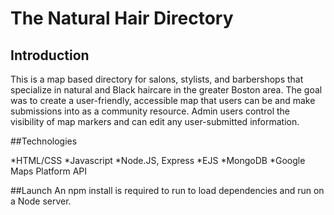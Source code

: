 # The Natural Hair Directory
## Introduction 

This is a map based directory for salons, stylists, and barbershops that specialize in natural and Black haircare in the greater Boston area. The goal was to create a user-friendly, accessible map that users can be and make submissions into as a community resource. Admin users control the visibility of map markers and can edit any user-submitted information. 

##Technologies 

*HTML/CSS
*Javascript
*Node.JS, Express
*EJS
*MongoDB
*Google Maps Platform API 

##Launch
An npm install is required to run to load dependencies and run on a Node server. 
